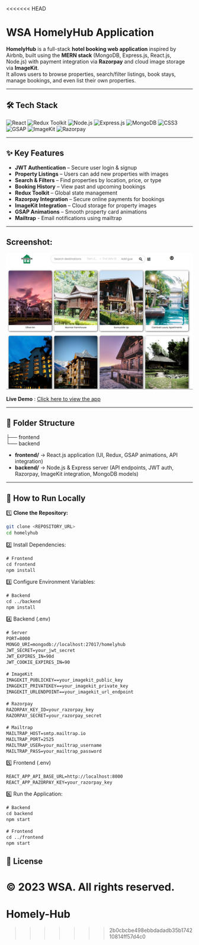 <<<<<<< HEAD
# WSA HomelyHub Application

**HomelyHub** is a full-stack **hotel booking web application** inspired by Airbnb, built using the **MERN stack** (MongoDB, Express.js, React.js, Node.js) with payment integration via **Razorpay** and cloud image storage via **ImageKit**.  
It allows users to browse properties, search/filter listings, book stays, manage bookings, and even list their own properties.

---

## 🛠️ Tech Stack

<p align="left">
  <img src="https://cdn.worldvectorlogo.com/logos/react-2.svg" alt="React" height="40"/>
  <img src="https://cdn.worldvectorlogo.com/logos/redux.svg" alt="Redux Toolkit" height="40"/>
  <img src="https://cdn.worldvectorlogo.com/logos/nodejs-icon.svg" alt="Node.js" height="40"/>
  <img src="https://cdn.worldvectorlogo.com/logos/express-109.svg" alt="Express.js" height="40"/>
  <img src="https://cdn.worldvectorlogo.com/logos/mongodb-icon-1.svg" alt="MongoDB" height="40"/>
  <img src="https://cdn.worldvectorlogo.com/logos/css-3.svg" alt="CSS3" height="40"/>
  <img src="https://cdn.worldvectorlogo.com/logos/gsap-greensock.svg" alt="GSAP" height="50"/>
  <img src="https://cdn.brandfetch.io/id8c1BII23/theme/dark/logo.svg?c=1dxbfHSJFAPEGdCLU4o5B" alt="ImageKit" height="20"/>
  <img src="https://cdn.worldvectorlogo.com/logos/razorpay.svg" alt="Razorpay" width="90" height="90"/>
</p>

---

## ✨ Key Features

- **JWT Authentication** – Secure user login & signup
- **Property Listings** – Users can add new properties with images
- **Search & Filters** – Find properties by location, price, or type
- **Booking History** – View past and upcoming bookings
- **Redux Toolkit** – Global state management
- **Razorpay Integration** – Secure online payments for bookings
- **ImageKit Integration** – Cloud storage for property images
- **GSAP Animations** – Smooth property card animations
- **Mailtrap** - Email notifications using mailtrap

---
## Screenshot:
![App Screenshot](frontend/public/readme/wsa-homelyhub-app-screenshot.jpg)

 **Live Demo** : [Click here to view the app](https://wsa-homelyhub-app.netlify.app/)


---
## 📁 Folder Structure
├── frontend<br>
└── backend

- **frontend/** → React.js application (UI, Redux, GSAP animations, API integration)  
- **backend/** → Node.js & Express server (API endpoints, JWT auth, Razorpay, ImageKit integration, MongoDB models)  

---

## 📌 How to Run Locally

1️⃣ **Clone the Repository:**
```bash
git clone <REPOSITORY_URL>
cd homelyhub
```
2️⃣ Install Dependencies:
```
# Frontend
cd frontend
npm install
```
3️⃣ Configure Environment Variables:
```
# Backend
cd ../backend
npm install
```
4️⃣ Backend (.env)
```
# Server
PORT=8000
MONGO_URI=mongodb://localhost:27017/homelyhub
JWT_SECRET=your_jwt_secret
JWT_EXPIRES_IN=90d
JWT_COOKIE_EXPIRES_IN=90

# ImageKit
IMAGEKIT_PUBLICKEY==your_imagekit_public_key
IMAGEKIT_PRIVATEKEY==your_imagekit_private_key
IMAGEKIT_URLENDPOINT==your_imagekit_url_endpoint

# Razorpay
RAZORPAY_KEY_ID=your_razorpay_key
RAZORPAY_SECRET=your_razorpay_secret

# Mailtrap
MAILTRAP_HOST=smtp.mailtrap.io
MAILTRAP_PORT=2525
MAILTRAP_USER=your_mailtrap_username
MAILTRAP_PASS=your_mailtrap_password
```
5️⃣ Frontend (.env)
```
REACT_APP_API_BASE_URL=http://localhost:8000
REACT_APP_RAZORPAY_KEY=your_razorpay_key
```
6️⃣ Run the Application:
```
# Backend
cd backend
npm start

# Frontend
cd ../frontend
npm start
```
## 📄 License
© 2023 WSA. All rights reserved.
=======
# Homely-Hub
>>>>>>> 2b0cbcbe498ebbdadadb35b174210814ff57d4c0

